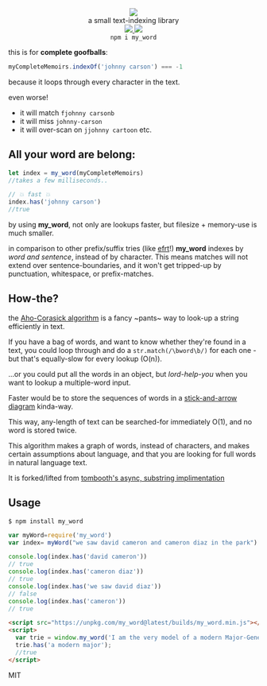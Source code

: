 <div align="center">
  <img src="https://cloud.githubusercontent.com/assets/399657/23590290/ede73772-01aa-11e7-8915-181ef21027bc.png" />
  <div>a small text-indexing library</div>
  <a href="https://npmjs.org/package/my_word">
    <img src="https://img.shields.io/npm/v/my_word.svg?style=flat-square" />
  </a>
  <a href="https://nodejs.org/api/documentation.html#documentation_stability_index">
    <img src="https://img.shields.io/badge/stability-experimental-orange.svg?style=flat-square" />
  </a>
</div>

<div align="center">
  <code>npm i my_word</code>
</div>

this is for **complete goofballs**:

```js
myCompleteMemoirs.indexOf('johnny carson') === -1
```
because it loops through every character in the text.

even worse!
* it will match `fjohnny carsonb`
* it will miss `johnny-carson`
* it will over-scan on `jjohnny cartoon`
etc.

## All your word are belong:
```js
let index = my_word(myCompleteMemoirs)
//takes a few milliseconds..

// 💥 fast 💥
index.has('johnny carson')
//true
```

by using **my_word**, not only are lookups faster, but filesize + memory-use is much smaller.

in comparison to other prefix/suffix tries (like [efrt](https://github.com/nlp-compromise/efrt)!) **my_word** indexes by *word and sentence*, instead of by character.
This means matches will not extend over sentence-boundaries, and it won't get tripped-up by punctuation, whitespace, or prefix-matches.

## How-the?
the [Aho-Corasick algorithm](https://en.wikipedia.org/wiki/Aho%E2%80%93Corasick_string_matching_algorithm) is a fancy ~pants~ way to look-up a string efficiently in text.

If you have a bag of words, and want to know whether they're found in a text, you could loop through and do a ```str.match(/\bword\b/)``` for each one - but that's equally-slow for every lookup (O(n)).

...or you could put all the words in an object, but *lord-help-you* when you want to lookup a multiple-word input.

Faster would be to store the sequences of words in a [stick-and-arrow diagram](https://en.wikipedia.org/wiki/Aho%E2%80%93Corasick_algorithm#/media/File:Ahocorasick.svg) kinda-way.

This way, any-length of text can be searched-for immediately O(1), and no word is stored twice.

This algorithm makes a graph of words, instead of characters, and makes certain assumptions about language, and that you are looking for full words in natural language text.

It is forked/lifted from [tombooth's async, substring implimentation](https://github.com/tombooth/aho-corasick.js)

## Usage
```
$ npm install my_word
```

```javascript
var myWord=require('my_word')
var index= myWord("we saw david cameron and cameron diaz in the park")

console.log(index.has('david cameron'))
// true
console.log(index.has('cameron diaz'))
// true
console.log(index.has('we saw david diaz'))
// false
console.log(index.has('cameron'))
// true
````

```html
<script src="https://unpkg.com/my_word@latest/builds/my_word.min.js"></script>
<script>
  var trie = window.my_word('I am the very model of a modern Major-General');
  trie.has('a modern major');
  //true
</script>
```

MIT
